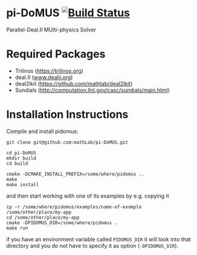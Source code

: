 # pi-DoMUS [![Build Status](https://travis-ci.org/mathLab/pi-DoMUS.svg)](https://travis-ci.org/mathLab/pi-DoMUS)
Parallel-Deal.II MUlti-physics Solver

# Required Packages
- Trilinos  (https://trilinos.org)
- deal.II   (www.dealii.org)
- deal2lkit (https://github.com/mathlab/deal2lkit)
- Sundials  (http://computation.llnl.gov/casc/sundials/main.html)


# Installation Instructions

Compile and install pidomus:

    git clone git@github.com:mathLab/pi-DoMUS.git

    cd pi-DoMUS
    mkdir build
    cd build

    cmake -DCMAKE_INSTALL_PREFIX=/some/where/pidomus ..
    make
    make install

and then start working with one of its examples by e.g. copying it

    cp -r /some/where/pidomus/examples/name-of-example /some/other/place/my-app
    cd /some/other/place/my-app
    cmake -DPIDOMUS_DIR=/some/where/pidomus .
    make run

if you have an environment variable called `PIDOMUS_DIR` it will look into that directory and you do not have to specify it as option (`-DPIDOMUS_DIR`).
